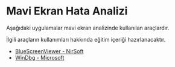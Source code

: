 # Mavi Ekran Hata Analizi
Aşağıdaki uygulamalar mavi ekran analizinde kullanılan araçlardır.

İlgili araçların kullanımları hakkında eğitim içeriği hazırlanacaktır.

<ul>
      <li><a href="https://www.nirsoft.net/utils/blue_screen_view.html">BlueScreenViewer - NirSoft</a></li>
      <li><a href="https://learn.microsoft.com/en-us/windows-hardware/drivers/debugger/?source=recommendations">WinDbg - Microsoft</a></li>
</ul>
